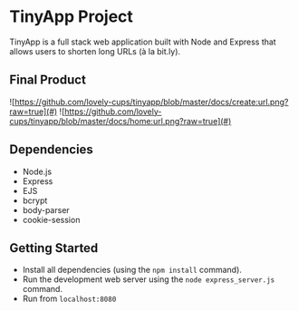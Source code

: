 # TinyApp Project

TinyApp is a full stack web application built with Node and Express that allows users to shorten long URLs (à la bit.ly).

## Final Product

![https://github.com/lovely-cups/tinyapp/blob/master/docs/create:url.png?raw=true](#)
![https://github.com/lovely-cups/tinyapp/blob/master/docs/home:url.png?raw=true](#)

## Dependencies

- Node.js
- Express
- EJS
- bcrypt
- body-parser
- cookie-session

## Getting Started

- Install all dependencies (using the `npm install` command).
- Run the development web server using the `node express_server.js` command.
- Run from `localhost:8080` 

